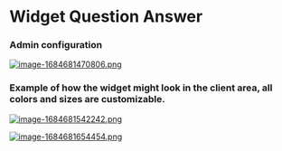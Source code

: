 # Widget Question Answer

### Аdmin configuration

[![image-1684681470806.png](https://doc.puq.info/uploads/images/gallery/2023-05/scaled-1680-/image-1684681470806.png)](https://doc.puq.info/uploads/images/gallery/2023-05/image-1684681470806.png)

### Example of how the widget might look in the client area, all colors and sizes are customizable.

[![image-1684681542242.png](https://doc.puq.info/uploads/images/gallery/2023-05/scaled-1680-/image-1684681542242.png)](https://doc.puq.info/uploads/images/gallery/2023-05/image-1684681542242.png)

[![image-1684681654454.png](https://doc.puq.info/uploads/images/gallery/2023-05/scaled-1680-/image-1684681654454.png)](https://doc.puq.info/uploads/images/gallery/2023-05/image-1684681654454.png)
